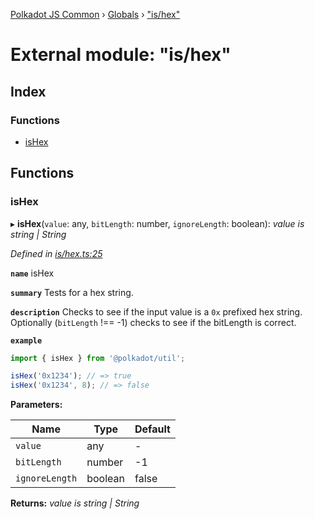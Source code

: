 [Polkadot JS Common](../README.md) › [Globals](../globals.md) › ["is/hex"](_is_hex_.md)

# External module: "is/hex"

## Index

### Functions

* [isHex](_is_hex_.md#ishex)

## Functions

###  isHex

▸ **isHex**(`value`: any, `bitLength`: number, `ignoreLength`: boolean): *value is string | String*

*Defined in [is/hex.ts:25](https://github.com/polkadot-js/common/blob/6d9da39d/packages/util/src/is/hex.ts#L25)*

**`name`** isHex

**`summary`** Tests for a hex string.

**`description`** 
Checks to see if the input value is a `0x` prefixed hex string. Optionally (`bitLength` !== -1) checks to see if the bitLength is correct.

**`example`** 
<BR>

```javascript
import { isHex } from '@polkadot/util';

isHex('0x1234'); // => true
isHex('0x1234', 8); // => false
```

**Parameters:**

Name | Type | Default |
------ | ------ | ------ |
`value` | any | - |
`bitLength` | number | -1 |
`ignoreLength` | boolean | false |

**Returns:** *value is string | String*

